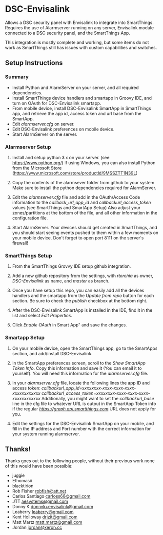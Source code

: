 # DSC-Envisalink

Allows a DSC security panel with Envisalink to integrate into SmartThings. Requires the use of Alarmserver running on any server, Envisalink module connected to a DSC security panel, and the SmartThings App.

This integration is mostly complete and working, but some items do not work as SmartThings still has issues with custom capabilities and switches.

## Setup Instructions

### Summary

* Install Python and AlarmServer on your server, and all required dependencies.
* Install SmartThings device handlers and smartapp in Groovy IDE, and turn on OAuth for DSC-Envisalink smartapp.
* From mobile device, install DSC-Envisalink SmartApp in SmartThings app, and retrieve the app id, access token and url base from the SmartApp.
* Edit _alarmserver.cfg_ on server.
* Edit DSC-Envisalink preferences on mobile device.
* Start AlarmServer on the server.

### Alarmserver Setup

1. Install and setup python 3.x on your server. (see https://www.python.org/)
   If using Windows, you can also install Python from the Microsoft Store (https://www.microsoft.com/store/productId/9MSSZTT1N39L)

2. Copy the contents of the alarmsever folder from github to your system. Make sure to install the python dependencies required for AlarmServer.

3. Edit the _alarmserver.cfg_ file and add in the OAuth/Access Code information to the _callback_url_app_id_ and _callbackurl_access_token_ values (see SmartThings and SmartApp Setup)
   Also adjust your zones/partitions at the bottom of the file, and all other information in the configuration file.

4. Start AlarmServer. Your devices should get created in SmartThings, and you should start seeing events pushed to them within a few moments on your mobile device.
   Don't forget to open port 8111 on the server's firewall!

### SmartThings Setup

1. From the SmartThings Grovvy IDE setup github integration.

2. Add a new github repository from the settings, with _rtorchia_ as owner, _DSC-Envisalink_ as name, and _master_ as branch.

3. Once you have setup this repo, you can easily add all the devices handlers and the smartapp from the _Update from repo_ button for each section. Be sure to check the _publish_ checkbox at the bottom right.

4. After the DSC-Envisalink SmartApp is installed in the IDE, find it in the list and select _Edit Properties_.

5. Click _Enable OAuth_ in Smart App" and save the changes.

### Smartapp Setup

1. On your mobile device, open the SmartThings app, go to the SmartApps section, and add/install DSC-Envisalink.

2. In the SmartApp preferences screen, scroll to the _Show SmartApp Token Info_. Copy this information and save it (You can email it to yourself). You will need this information for the _alarmserver.cfg_ file.

3. In your _alarmserver.cfg_ file, locate the following lines the app ID and access token:
   _callbackurl_app_id=xxxxxxxx-xxxx-xxxx-xxxx-xxxxxxxxxxxx_
   _callbackurl_access_token=xxxxxxxx-xxxx-xxxx-xxxx-xxxxxxxxxxxx_
   Additionally, you might want to set the _callbackurl_base_ line in the cfg file to whatever URL is output in the SmartApp Token info if the regular _https://graph.api.smartthings.com_ URL does not apply for you.

4. Edit the settings for the DSC-Envisalink SmartApp on your mobile, and fill in the IP address and Port number with the correct information for your system running alarmserver.

## Thanks!

Thanks goes out to the following people, without their previous work none of this would have been possible:
* juggie
* Ethomasii
* blacktirion
* Rob Fisher <robfish@att.net>
* Carlos Santiago <carloss66@gmail.com>
* JTT <aesystems@gmail.com>
* Donny K <donnyk+envisalink@gmail.com>
* Leaberry <leaberry@gmail.com>
* Kent Holloway <drizit@gmail.com>
* Matt Martz <matt.martz@gmail.com>
* Jordan <jordan@xeron.cc>

